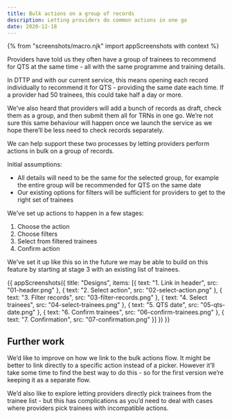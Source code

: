 ```yaml
---
title: Bulk actions on a group of records
description: Letting providers do common actions in one go
date: 2020-12-18
---
```

{% from "screenshots/macro.njk" import appScreenshots with context %}

Providers have told us they often have a group of trainees to recommend for QTS at the same time - all with the same programme and training details.

In DTTP and with our current service, this means opening each record individually to recommend it for QTS - providing the same date each time. If a provider had 50 trainees, this could take half a day or more.

We’ve also heard that providers will add a bunch of records as draft, check them as a group, and then submit them all for TRNs in one go. We’re not sure this same behaviour will happen once we launch the service as we hope there’ll be less need to check records separately.

We can help support these two processes by letting providers perform actions in bulk on a group of records.

Initial assumptions:

* All details will need to be the same for the selected group, for example the entire group will be recommended for QTS on the same date
* Our existing options for filters will be sufficient for providers to get to the right set of trainees

We’ve set up actions to happen in a few stages:

1. Choose the action
2. Choose filters
3. Select from filtered trainees
4. Confirm action

We’ve set it up like this so in the future we may be able to build on this feature by starting at stage 3 with an existing list of trainees.

{{ appScreenshots({
  title: "Designs",
  items: [{
    text: "1. Link in header",
    src: "01-header.png"
  }, {
    text: "2. Select action",
    src: "02-select-action.png"
  }, {
    text: "3. Filter records",
    src: "03-filter-records.png"
  }, {
    text: "4. Select trainees",
    src: "04-select-trainees.png"
  }, {
    text: "5. QTS date",
    src: "05-qts-date.png"
  }, {
    text: "6. Confirm trainees",
    src: "06-confirm-trainees.png"
  }, {
    text: "7. Confirmation",
    src: "07-confirmation.png"
  }]
}) }}

## Further work

We’d like to improve on how we link to the bulk actions flow. It might be better to link directly to a specific action instead of a picker. However it’ll take some time to find the best way to do this - so for the first version we’re keeping it as a separate flow.

We’d also like to explore letting providers directly pick trainees from the trainee list - but this has complications as you’d need to deal with cases where providers pick trainees with incompatible actions.

